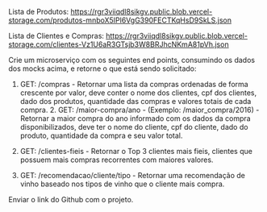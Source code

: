
Lista de Produtos: https://rgr3viiqdl8sikgv.public.blob.vercel-storage.com/produtos-mnboX5IPl6VgG390FECTKqHsD9SkLS.json

Lista de Clientes e Compras: https://rgr3viiqdl8sikgv.public.blob.vercel-storage.com/clientes-Vz1U6aR3GTsjb3W8BRJhcNKmA81pVh.json

Crie um microserviço com os seguintes end points, consumindo os dados dos mocks acima, e retorne o que está sendo solicitado:

1. GET: /compras - Retornar uma lista da compras ordenadas de forma crescente por valor, deve conter o nome dos clientes, cpf dos clientes, dado dos produtos, quantidade das compras e valores totais de cada compra. 2. GET: /maior-compra/ano - (Exemplo: /maior_compra/2016) - Retornar a maior compra do ano informado com os dados da compra disponibilizados, deve ter o nome do cliente, cpf do cliente, dado do produto, quantidade da compra e seu valor total.

3. GET: /clientes-fieis - Retornar o Top 3 clientes mais fieis, clientes que possuem mais compras recorrentes com maiores valores.

4. GET: /recomendacao/cliente/tipo - Retornar uma recomendação de vinho baseado nos tipos de vinho que o cliente mais compra.

Enviar o link do Github com o projeto.
